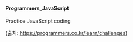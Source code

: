 #### Programmers_JavaScript
Practice JavaScript coding

(출처: https://programmers.co.kr/learn/challenges)
